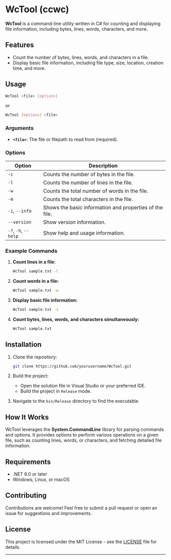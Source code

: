 
# WcTool (ccwc)

**WcTool** is a command-line utility written in C# for counting and displaying file information, including bytes, lines, words, characters, and more.

## Features

- Count the number of bytes, lines, words, and characters in a file.
- Display basic file information, including file type, size, location, creation time, and more.

## Usage

```bash
WcTool <file> [options]
```
or

```bash
WcTool [options] <file>
```

### Arguments

- **`<file>`**: The file or filepath to read from (required).

### Options

| Option           | Description                                                        |
|------------------|--------------------------------------------------------------------|
| `-c`             | Counts the number of bytes in the file.                           |
| `-l`             | Counts the number of lines in the file.                           |
| `-w`             | Counts the total number of words in the file.                     |
| `-m`             | Counts the total characters in the file.                          |
| `-i`, `--info`   | Shows the basic information and properties of the file.           |
| `--version`      | Show version information.                                         |
| `-?`, `-h`, `--help` | Show help and usage information.                              |

### Example Commands

1. **Count lines in a file:**
   ```bash
   WcTool sample.txt -l
   ```

2. **Count words in a file:**
   ```bash
   WcTool sample.txt -w
   ```

3. **Display basic file information:**
   ```bash
   WcTool sample.txt -i
   ```

4. **Count bytes, lines, words, and characters simultaneously:**
   ```bash
   WcTool sample.txt
   ```

## Installation

1. Clone the repository:
   ```bash
   git clone https://github.com/yourusername/WcTool.git
   ```
2. Build the project:
   - Open the solution file in Visual Studio or your preferred IDE.
   - Build the project in `Release` mode.

3. Navigate to the `bin/Release` directory to find the executable.

## How It Works

WcTool leverages the **System.CommandLine** library for parsing commands and options. It provides options to perform various operations on a given file, such as counting lines, words, or characters, and fetching detailed file information.

## Requirements

- .NET 6.0 or later
- Windows, Linux, or macOS

## Contributing

Contributions are welcome! Feel free to submit a pull request or open an issue for suggestions and improvements.

## License

This project is licensed under the MIT License - see the [LICENSE](LICENSE) file for details.


---

